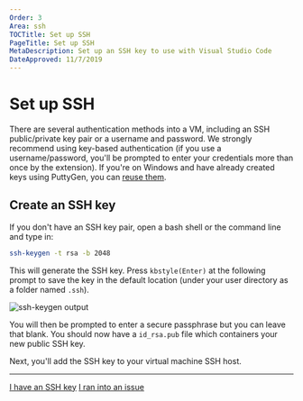 ```yaml
---
Order: 3
Area: ssh
TOCTitle: Set up SSH
PageTitle: Set up SSH
MetaDescription: Set up an SSH key to use with Visual Studio Code
DateApproved: 11/7/2019
---
```

# Set up SSH

There are several authentication methods into a VM, including an SSH public/private key pair or a username and password. We strongly recommend using key-based authentication (if you use a username/password, you'll be prompted to enter your credentials more than once by the extension). If you're on Windows and have already created keys using PuttyGen, you can [reuse them](/docs/remote/troubleshooting.md#reusing-a-key-generated-in-puttygen).

## Create an SSH key

If you don't have an SSH key pair, open a bash shell or the command line and type in:

```bash
ssh-keygen -t rsa -b 2048
```

This will generate the SSH key. Press `kbstyle(Enter)` at the following prompt to save the key in the default location (under your user directory as a folder named `.ssh`).

![ssh-keygen output](images/ssh/ssh-keygen.png)

You will then be prompted to enter a secure passphrase but you can leave that blank. You should now have a `id_rsa.pub` file which containers your new public SSH key.

Next, you'll add the SSH key to your virtual machine SSH host.

---

<a class="tutorial-next-btn" href="/remote-tutorials/ssh/add-ssh-key">I have an SSH key</a> <a class="tutorial-feedback-btn" onclick="reportIssue('remote-tutorials-ssh', 'create-ssh-key')" href="javascript:void(0)">I ran into an issue</a>
